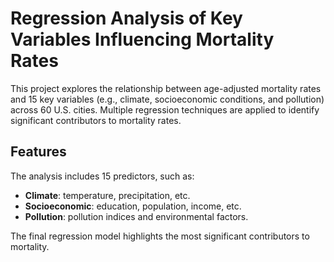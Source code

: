 # Regression Analysis of Key Variables Influencing Mortality Rates

This project explores the relationship between age-adjusted mortality rates and 15 key variables (e.g., climate, socioeconomic conditions, and pollution) across 60 U.S. cities. Multiple regression techniques are applied to identify significant contributors to mortality rates.

## Features

The analysis includes 15 predictors, such as:
- **Climate**: temperature, precipitation, etc.
- **Socioeconomic**: education, population, income, etc.
- **Pollution**: pollution indices and environmental factors.

The final regression model highlights the most significant contributors to mortality.

